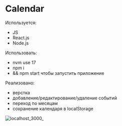 # Calendar

Используется:
* JS
* React.js
* Node.js

Использовать:
* nvm use 17
* npm i
* && npm start чтобы запустить приложение

Реализовано:
* верстка
* добавление/редактирование/удаление событий
* переход по месяцам
* сохранение календаря в localStorage

![localhost_3000_](https://user-images.githubusercontent.com/72496042/183316541-25016e0d-4254-467f-8625-ecbb7e005628.png)
